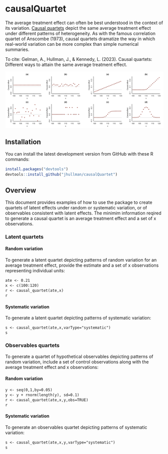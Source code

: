 # causalQuartet
The average treatment effect can often be best understood in the context of its variation. <a href="http://users.eecs.northwestern.edu/~jhullman/Causal_quartets.pdf">Causal quartets</a> depict the same average treatment effect under different patterns of heterogeneity. As with the famous correlation quartet of Anscombe (1973), causal quartets dramatize the way in which real-world variation can be more complex than simple numerical summaries.

To cite: Gelman, A., Hullman, J., & Kennedy, L. (2023). Causal quartets: Different ways to attain the same average treatment effect.

![Alt text](figures/latent_quartets.png?raw=true "Title")


## Installation

You can install the latest development version from GitHub with these R
commands:

``` r
install.packages("devtools")
devtools::install_github("jhullman/causalQuartet")
```

## Overview

This document provides examples of how to use the package to create quartets of latent effects under random or systematic variation, or of observables consistent with latent effects. The minimim information reqired to generate a causal quartet is an average treatment effect and a set of x observations.

### Latent quartets

#### Random variation
To generate a latent quartet depicting patterns of random variation for an average treatment effect, provide the estimate and a set of x observations representing individual units:

```{r}
ate <- 0.21
x <- c(100:120)
r <- causal_quartet(ate,x)
r
```

#### Systematic variation

To generate a latent quartet depicting patterns of systematic variation:

```{r}
s <- causal_quartet(ate,x,varType="systematic")
s
```


### Observables quartets

To generate a quartet of hypothetical observables depicting patterns of random variation, include a set of control observations along with the average treatment effect and x observations:

#### Random variation

```{r}
y <- seq(0,1,by=0.05)
y <- y + rnorm(length(y), sd=0.1)
r <- causal_quartet(ate,x,y,obs=TRUE)
r
```


#### Systematic variation

To generate an observables quartet depicting patterns of systematic variation:

```{r}
s <- causal_quartet(ate,x,y,varType="systematic")
s
```

